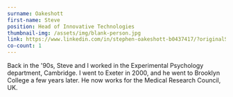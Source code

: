 ```yaml
---
surname: Oakeshott
first-name: Steve
position: Head of Innovative Technologies
thumbnail-img: /assets/img/blank-person.jpg
link: https://www.linkedin.com/in/stephen-oakeshott-b0437417/?originalSubdomain=uk
co-count: 1
---
```


Back in the '90s, Steve and I worked in the Experimental Psychology department, Cambridge. I went to Exeter in 2000, and he went to Brooklyn College a few years later. He now works for the Medical Research Council, UK.



